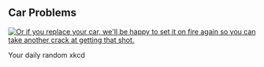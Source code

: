 ## Car Problems
[![Or if you replace your car, we'll be happy to set it on fire again so you can take another crack at getting that shot.](https://imgs.xkcd.com/comics/car_problems.png)](https://xkcd.com/1014/ "Or if you replace your car, we'll be happy to set it on fire again so you can take another crack at getting that shot.")

Your daily random xkcd
